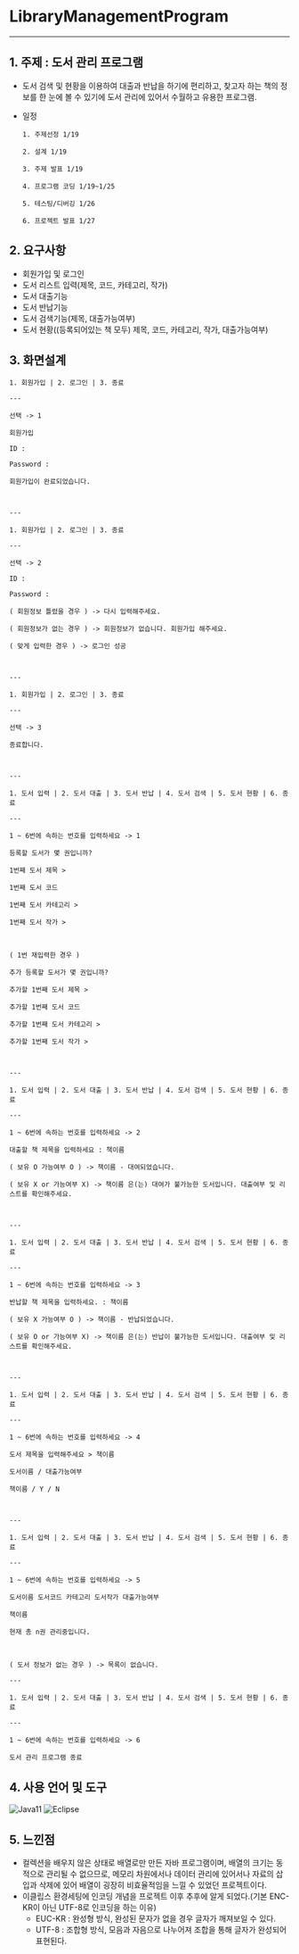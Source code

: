# LibraryManagementProgram

---

## 1. 주제 : 도서 관리 프로그램

- 도서 검색 및 현황을 이용하여 대출과 반납을 하기에 편리하고, 찾고자 하는 책의 정보를 한 눈에 볼 수 있기에 도서 관리에 있어서 수월하고 유용한 프로그램.
- 일정

  ```
  1. 주제선정 1/19

  2. 설계 1/19

  3. 주제 발표 1/19

  4. 프로그램 코딩 1/19~1/25

  5. 테스팅/디버깅 1/26

  6. 프로젝트 발표 1/27
  ```

## 2. 요구사항

- 회원가입 및 로그인
- 도서 리스트 입력(제목, 코드, 카테고리, 작가)
- 도서 대출기능
- 도서 반납기능
- 도서 검색기능(제목, 대출가능여부)
- 도서 현황((등록되어있는 책 모두) 제목, 코드, 카테고리, 작가, 대출가능여부)

## 3. 화면설계

```
1. 회원가입 | 2. 로그인 | 3. 종료

---

선택 -> 1

회원가입

ID :

Password :

회원가입이 완료되었습니다.

​

---

1. 회원가입 | 2. 로그인 | 3. 종료

---

선택 -> 2

ID :

Password :

( 회원정보 틀렸을 경우 ) -> 다시 입력해주세요.

( 회원정보가 없는 경우 ) -> 회원정보가 없습니다. 회원가입 해주세요.

( 맞게 입력한 경우 ) -> 로그인 성공

​

---

1. 회원가입 | 2. 로그인 | 3. 종료

---

선택 -> 3

종료합니다.

​

---

1. 도서 입력 | 2. 도서 대출 | 3. 도서 반납 | 4. 도서 검색 | 5. 도서 현황 | 6. 종료

---

1 ~ 6번에 속하는 번호를 입력하세요 -> 1

등록할 도서가 몇 권입니까?

1번째 도서 제목 >

1번째 도서 코드

1번째 도서 카테고리 >

1번째 도서 작가 >

​

( 1번 재입력한 경우 )

추가 등록할 도서가 몇 권입니까?

추가할 1번째 도서 제목 >

추가할 1번째 도서 코드

추가할 1번째 도서 카테고리 >

추가할 1번째 도서 작가 >

​

---

1. 도서 입력 | 2. 도서 대출 | 3. 도서 반납 | 4. 도서 검색 | 5. 도서 현황 | 6. 종료

---

1 ~ 6번에 속하는 번호를 입력하세요 -> 2

대출할 책 제목을 입력하세요 : 책이름

( 보유 O 가능여부 O ) -> 책이름 - 대여되었습니다.

( 보유 X or 가능여부 X) -> 책이름 은(는) 대여가 불가능한 도서입니다. 대출여부 및 리스트를 확인해주세요.

​

---

1. 도서 입력 | 2. 도서 대출 | 3. 도서 반납 | 4. 도서 검색 | 5. 도서 현황 | 6. 종료

---

1 ~ 6번에 속하는 번호를 입력하세요 -> 3

반납할 책 제목을 입력하세요. : 책이름

( 보유 X 가능여부 O ) -> 책이름 - 반납되었습니다.

( 보유 O or 가능여부 X) -> 책이름 은(는) 반납이 불가능한 도서입니다. 대출여부 및 리스트를 확인해주세요.

​

---

1. 도서 입력 | 2. 도서 대출 | 3. 도서 반납 | 4. 도서 검색 | 5. 도서 현황 | 6. 종료

---

1 ~ 6번에 속하는 번호를 입력하세요 -> 4

도서 제목을 입력해주세요 > 책이름

도서이름 / 대출가능여부

책이름 / Y / N

​

---

1. 도서 입력 | 2. 도서 대출 | 3. 도서 반납 | 4. 도서 검색 | 5. 도서 현황 | 6. 종료

---

1 ~ 6번에 속하는 번호를 입력하세요 -> 5

도서이름 도서코드 카테고리 도서작가 대출가능여부

책이름

현재 총 n권 관리중입니다.

​

​( 도서 정보가 없는 경우 ) -> 목록이 없습니다.

---

1. 도서 입력 | 2. 도서 대출 | 3. 도서 반납 | 4. 도서 검색 | 5. 도서 현황 | 6. 종료

---

1 ~ 6번에 속하는 번호를 입력하세요 -> 6

도서 관리 프로그램 종료
```

## 4. 사용 언어 및 도구

![Java11](https://img.shields.io/badge/Java11-blue?style=flat&logo=&logoColor=white)
![Eclipse](https://img.shields.io/badge/Eclipse-blueviolet?style=flat&logo=Eclipse&logoColor=white)

## 5. 느낀점

- 컬렉션을 배우지 않은 상태로 배열로만 만든 자바 프로그램이며, 배열의 크기는 동적으로 관리될 수 없으므로, 메모리 차원에서나 데이터 관리에 있어서나 자료의 삽입과 삭제에 있어 배열이 굉장히 비효율적임을 느낄 수 있었던 프로젝트이다.
- 이클립스 환경세팅에 인코딩 개념을 프로젝트 이후 추후에 알게 되었다.(기본 ENC-KR이 아닌 UTF-8로 인코딩을 하는 이유)
  - EUC-KR : 완성형 방식, 완성된 문자가 없을 경우 글자가 깨져보일 수 있다.
  - UTF-8 : 조합형 방식, 모음과 자음으로 나누어져 조합을 통해 글자가 완성되어 표현된다.

